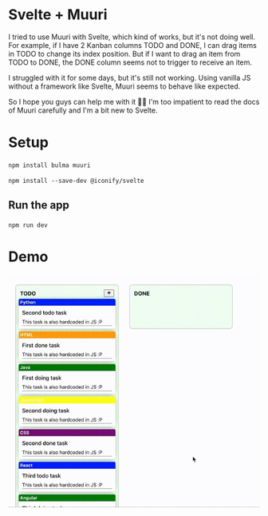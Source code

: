 # Svelte + Muuri

I tried to use Muuri with Svelte, which kind of works, but it's not doing well.
For example, if I have 2 Kanban columns TODO and DONE, I can drag items in TODO to change its index position.
But if I want to drag an item from TODO to DONE, the DONE column seems not to trigger to receive an item.

I struggled with it for some days, but it's still not working.
Using vanilla JS without a framework like Svelte, Muuri seems to behave like expected.

So I hope you guys can help me with it 🙏🏼
I'm too impatient to read the docs of Muuri carefully and I'm a bit new to Svelte.

# Setup

`npm install bulma muuri`

`npm install --save-dev @iconify/svelte`

## Run the app

`npm run dev`

# Demo

![](media/muuri.gif)
